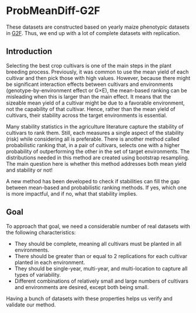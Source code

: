 # ProbMeanDiff-G2F

These datasets are constructed based on yearly maize phenotypic datasets in [G2F](https://www.genomes2fields.org/resources/). Thus, we end up with a lot of complete datasets with replication.

## Introduction

Selecting the best crop cultivars is one of the main steps in the plant breeding process. Previously, it was common to use the mean yield of each cultivar and then pick those with high values. However, because there might be significant interaction effects between cultivars and environments (genotype-by-environment effect or G$`\times`$E), the mean-based ranking can be misleading when this is larger than the main effect. It means that the sizeable mean yield of a cultivar might be due to a favorable environment, not the capability of that cultivar. Hence, rather than the mean yield of cultivars, their stability across the target environments is essential.

Many stability statistics in the agriculture literature capture the stability of cultivars to rank them. Still, each measures a single aspect of the stability (risk) while considering all is preferable. There is another method called probabilistic ranking that, in a pair of cultivars, selects one with a higher probability of outperforming the other in the set of target environments. The distributions needed in this method are created using bootstrap resampling. The main question here is whether this method addresses both mean yield and stability or not!

A new method has been developed to check if stabilities can fill the gap between mean-based and probabilistic ranking methods. If yes, which one is more impactful, and if no, what that stability implies.

## Goal

To approach that goal, we need a considerable number of real datasets with the following characteristics:
* They should be complete, meaning all cultivars must be planted in all environments.
* There should be greater than or equal to 2 replications for each cultivar planted in each environment.
* They should be single-year, multi-year, and multi-location to capture all types of variability.
* Different combinations of relatively small and large numbers of cultivars and environments are desired, except both being small.

Having a bunch of datasets with these properties helps us verify and validate our method.
